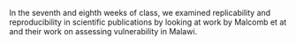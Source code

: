 In the seventh and eighth weeks of class, we examined replicability and reproducibility in scientific publications by looking at work by Malcomb et at and their work on assessing vulnerability in Malawi.
